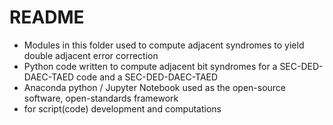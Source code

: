 # README

- Modules in this folder used to compute adjacent syndromes to yield double adjacent error correction
- Python code written to compute adjacent bit syndromes for a SEC-DED-DAEC-TAED code and a SEC-DED-DAEC-TAED
- Anaconda python / Jupyter Notebook used as the open-source software, open-standards framework
- for script(code) development and computations
